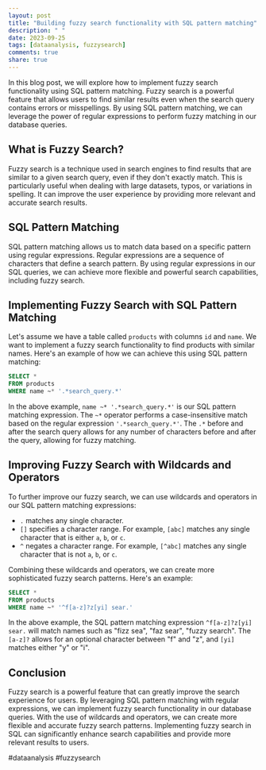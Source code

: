 ```yaml
---
layout: post
title: "Building fuzzy search functionality with SQL pattern matching"
description: " "
date: 2023-09-25
tags: [dataanalysis, fuzzysearch]
comments: true
share: true
---
```


In this blog post, we will explore how to implement fuzzy search functionality using SQL pattern matching. Fuzzy search is a powerful feature that allows users to find similar results even when the search query contains errors or misspellings. By using SQL pattern matching, we can leverage the power of regular expressions to perform fuzzy matching in our database queries.

## What is Fuzzy Search?

Fuzzy search is a technique used in search engines to find results that are similar to a given search query, even if they don't exactly match. This is particularly useful when dealing with large datasets, typos, or variations in spelling. It can improve the user experience by providing more relevant and accurate search results.

## SQL Pattern Matching

SQL pattern matching allows us to match data based on a specific pattern using regular expressions. Regular expressions are a sequence of characters that define a search pattern. By using regular expressions in our SQL queries, we can achieve more flexible and powerful search capabilities, including fuzzy search.

## Implementing Fuzzy Search with SQL Pattern Matching

Let's assume we have a table called `products` with columns `id` and `name`. We want to implement a fuzzy search functionality to find products with similar names. Here's an example of how we can achieve this using SQL pattern matching:

```sql
SELECT *
FROM products
WHERE name ~* '.*search_query.*'
```

In the above example, `name ~* '.*search_query.*'` is our SQL pattern matching expression. The `~*` operator performs a case-insensitive match based on the regular expression `'.*search_query.*'`. The `.*` before and after the search query allows for any number of characters before and after the query, allowing for fuzzy matching.

## Improving Fuzzy Search with Wildcards and Operators

To further improve our fuzzy search, we can use wildcards and operators in our SQL pattern matching expressions:

- `.` matches any single character.
- `[]` specifies a character range. For example, `[abc]` matches any single character that is either `a`, `b`, or `c`.
- `^` negates a character range. For example, `[^abc]` matches any single character that is not `a`, `b`, or `c`.

Combining these wildcards and operators, we can create more sophisticated fuzzy search patterns. Here's an example:

```sql
SELECT *
FROM products
WHERE name ~* '^f[a-z]?z[yi] sear.'
```

In the above example, the SQL pattern matching expression `^f[a-z]?z[yi] sear.` will match names such as "fizz sea", "faz sear", "fuzzy search". The `[a-z]?` allows for an optional character between "f" and "z", and `[yi]` matches either "y" or "i".

## Conclusion

Fuzzy search is a powerful feature that can greatly improve the search experience for users. By leveraging SQL pattern matching with regular expressions, we can implement fuzzy search functionality in our database queries. With the use of wildcards and operators, we can create more flexible and accurate fuzzy search patterns. Implementing fuzzy search in SQL can significantly enhance search capabilities and provide more relevant results to users.

#dataanalysis #fuzzysearch